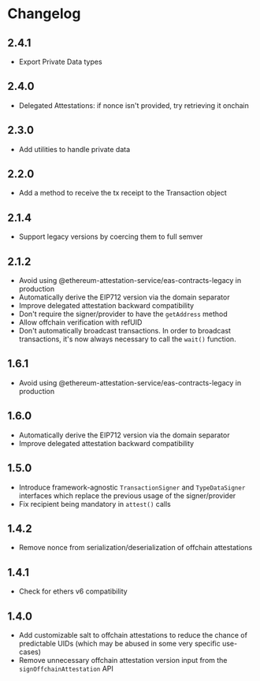 # Changelog

## 2.4.1

- Export Private Data types

## 2.4.0

- Delegated Attestations: if nonce isn't provided, try retrieving it onchain

## 2.3.0

- Add utilities to handle private data

## 2.2.0

- Add a method to receive the tx receipt to the Transaction object

## 2.1.4

- Support legacy versions by coercing them to full semver

## 2.1.2

- Avoid using @ethereum-attestation-service/eas-contracts-legacy in production
- Automatically derive the EIP712 version via the domain separator
- Improve delegated attestation backward compatibility
- Don't require the signer/provider to have the `getAddress` method
- Allow offchain verification with refUID
- Don't automatically broadcast transactions. In order to broadcast transactions, it's now always necessary to call the `wait()` function.

## 1.6.1

- Avoid using @ethereum-attestation-service/eas-contracts-legacy in production

## 1.6.0

- Automatically derive the EIP712 version via the domain separator
- Improve delegated attestation backward compatibility

## 1.5.0

- Introduce framework-agnostic `TransactionSigner` and `TypeDataSigner` interfaces which replace the previous usage of the signer/provider
- Fix recipient being mandatory in `attest()` calls

## 1.4.2

- Remove nonce from serialization/deserialization of offchain attestations

## 1.4.1

- Check for ethers v6 compatibility

## 1.4.0

- Add customizable salt to offchain attestations to reduce the chance of predictable UIDs (which may be abused in some very specific use-cases)
- Remove unnecessary offchain attestation version input from the `signOffchainAttestation` API
